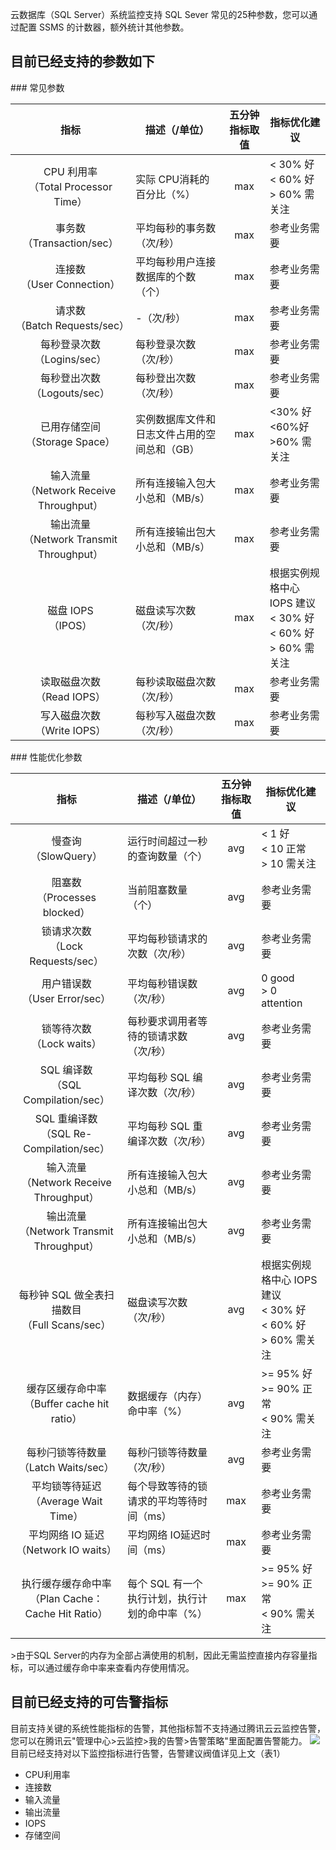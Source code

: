 云数据库（SQL Server）系统监控支持 SQL Sever 常见的25种参数，您可以通过配置 SSMS 的计数器，额外统计其他参数。
## 目前已经支持的参数如下
<body>
### 常见参数

|指标|描述（/单位）|五分钟指标取值|指标优化建议|
|:----:|----|:-----:|--------|
|CPU 利用率<br>（Total Processor Time）|实际 CPU消耗的百分比（%）|max| < 30% 好<br>< 60% 好<br>> 60% 需关注|
|事务数<br>（Transaction/sec）|平均每秒的事务数（次/秒）|max|参考业务需要|
|连接数<br>（User Connection）|平均每秒用户连接数据库的个数（个）|max|参考业务需要|
|请求数<br>（Batch Requests/sec）|-（次/秒）|max|参考业务需要|
|每秒登录次数<br>（Logins/sec）|每秒登录次数（次/秒）|max|参考业务需要|
|每秒登出次数<br>（Logouts/sec）|每秒登出次数（次/秒）|max|参考业务需要|
|已用存储空间<br>（Storage Space）|实例数据库文件和日志文件占用的空间总和（GB）|max| <30% 好<br><60%好<br>>60% 需关注|
|输入流量<br>（Network Receive Throughput）|所有连接输入包大小总和（MB/s）|max|参考业务需要|
|输出流量<br>（Network Transmit Throughput）|所有连接输出包大小总和（MB/s）|max|参考业务需要|
|磁盘 IOPS<br>（IPOS）|磁盘读写次数（次/秒）|max|根据实例规格中心 IOPS 建议<br>< 30% 好<br>< 60% 好<br>> 60% 需关注|
|读取磁盘次数<br>（Read IOPS）|每秒读取磁盘次数（次/秒）|max|参考业务需要|
|写入磁盘次数<br>（Write IOPS）|每秒写入磁盘次数（次/秒）|max|参考业务需要|
</body>
<body>
### 性能优化参数

|指标|描述（/单位）|五分钟指标取值|指标优化建议|
|:----:|----|:-----:|--------|
|慢查询<br>（SlowQuery）|运行时间超过一秒的查询数量（个）|avg| < 1 好<br>< 10 正常<br>> 10 需关注|
|阻塞数<br>（Processes blocked）|当前阻塞数量（个）|avg|参考业务需要|
|锁请求次数<br>（Lock Requests/sec）|平均每秒锁请求的次数（次/秒）|avg|参考业务需要|
|用户错误数<br>（User Error/sec）|平均每秒错误数（次/秒）|avg|0 good<br>> 0 attention|
|锁等待次数<br>（Lock waits）|每秒要求调用者等待的锁请求数（次/秒）|avg|参考业务需要|
|SQL 编译数<br>（SQL Compilation/sec）|平均每秒 SQL 编译次数（次/秒）|avg|参考业务需要|
|SQL 重编译数<br>（SQL Re-Compilation/sec）|平均每秒 SQL 重编译次数（次/秒）|avg|参考业务需要|
|输入流量<br>（Network Receive Throughput）|所有连接输入包大小总和（MB/s）|avg|参考业务需要|
|输出流量<br>（Network Transmit Throughput）|所有连接输出包大小总和（MB/s）|avg|参考业务需要|
|每秒钟 SQL 做全表扫描数目<br>（Full Scans/sec）|磁盘读写次数（次/秒）|avg|根据实例规格中心 IOPS 建议<br>< 30% 好<br>< 60% 好<br>> 60% 需关注|
|缓存区缓存命中率<br>（Buffer cache hit ratio）|数据缓存（内存）命中率（%）|avg|>= 95% 好<br>>= 90% 正常<br>< 90% 需关注|
|每秒闩锁等待数量<br>（Latch Waits/sec）|每秒闩锁等待数量（次/秒）|avg|参考业务需要|
|平均锁等待延迟<br>（Average Wait Time）|每个导致等待的锁请求的平均等待时间（ms）|max|参考业务需要|
|平均网络 IO 延迟<br>（Network IO waits）|平均网络 IO延迟时间（ms）|max|参考业务需要|
|执行缓存缓存命中率<br>（Plan Cache：Cache Hit Ratio）|每个 SQL 有一个执行计划，执行计划的命中率（%）|max|>= 95% 好<br>>= 90% 正常<br>< 90% 需关注|
</body>
>由于SQL Server的内存为全部占满使用的机制，因此无需监控直接内存容量指标，可以通过缓存命中率来查看内存使用情况。

## 目前已经支持的可告警指标
目前支持关键的系统性能指标的告警，其他指标暂不支持通过腾讯云云监控告警，您可以在腾讯云"管理中心>云监控>我的告警>告警策略"里面配置告警能力。
![](//mccdn.qcloud.com/static/img/b5912eec83886f728ea2dadf596551d5/image.png)
目前已经支持对以下监控指标进行告警，告警建议阀值详见上文（表1）
- CPU利用率
- 连接数
- 输入流量
- 输出流量
- IOPS
- 存储空间
